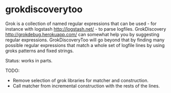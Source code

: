grokdiscoverytoo
================

Grok is a collection of named regular expressions that can be used - for instance with logstash http://logstash.net/ -
to parse logfiles. GrokDiscovery http://grokdebug.herokuapp.com/ can somewhat help you by suggesting regular
expressions. GrokDiscoveryToo will go beyond that by finding many possible regular expressions
that match a whole set of logfile lines by using groks patterns and fixed strings.

Status: works in parts.

TODO:
- Remove selection of grok libraries for matcher and construction.
- Call matcher from incremental construction with the rests of the lines.
